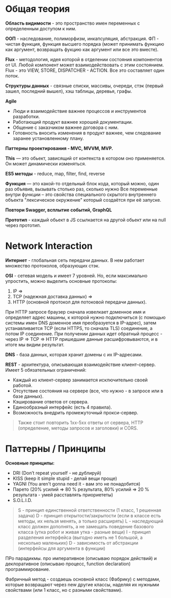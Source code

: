 Общая теория
=====================

**Область видимости** - это пространство имен переменных с определенным доступом к ним.

**ООП** - наследование, полиморфизм, инкапсуляция, абстракция. ФП - чистая функция, функция высшего порядка (может принимать функцию как аргумент, возвращать фукцию как аргумент или все это вместе).

**Flux** - методология, идея которой в отделении состояния компонентов от UI. 
Любой компонент может взаимодействовать с этим состоянием. Flux - это VIEW, STORE, DISPATCHER - ACTION. Все это составляет один поток.

**Структуры данных** - связные списки, массивы, очереди, стэк (первый зашел, последний вышел), хэш таблицы, деревья, графы. 

**Agile**
* Люди и взаимодействие важнее процессов и инструментов разработки.
* Работающий продукт важнее хорошей документации.
* Общение с заказчиком важнее договора с ним.
* Готовность вносить изменения в продукт важнее, чем следование заранее установленному плану.



**Паттерны проектирования - MVC, MVVM, MVP.**

**This** — это обьект, зависящий от контекста в котором оно применяется. Он может динамически изменяться.

**ES5 методы** -  reduce, map, filter, find, reverse

**Функция** — это какой-то отдельный блок кода, который можно, один раз объявив, вызывать столько раз, сколько нужно
Все переменные внутри функции – это свойства специального скрытого внутреннего объекта "лексическое окружение" который создаётся при её запуске.

**Повтори Swagger, всплытие событий, GraphQL**

**Прототип** - каждый обьект в JS ссылкается на другой обьект или на null через прототип.

Network Interaction
=====================

**Интернет** - глобальная сеть передачи данных. В нем работает множество протоколов, образующих стэк.

**OSI** - сетевая модель и имеет 7 уровней. Но, если максимально упростить, можно выделить основные протоколы:

1. IP => 
2. TCP (надежная доставка данных) =>
4. HTTP (основной протокол для потоковой передачи данных).

При HTTP запросе браузер сначала извелкает доменное имя и определяет адрес машины, к которой нужно подключиться (с помощью системы имен DNS доменное имя преобразуется в IP-адрес), затем устанавливается TCP (если HTTPS, то сначала TLS) соединение, а потом IP соединение. При получении данных идет обратный процесс - через IP => TCP => HTTP пришедшие данные расшифровываются, и в итоге мы видим результат.

**DNS** - база данных, которая хранит домены с их IP-адресами.

**REST** - архитектура, описывающая взаимодействие клиент-сервер. Имеет 5 обязательных ограничений:
* Каждый из клиент-сервер занимается исключительно своей работой.
* Отсутствие состояния на сервере (все, что нужно - в запросе или в базе данных).
* Кэширование ответов от сервера.
* Единообразный интерфейс (есть 4 правила).
* Возможность внедрить промежуточный прокси-сервер.

> Также стоит повторить 1xx-5xx ответы от сервера, HTTP (определение, методы запросов и заголовки) и CORS.

Паттерны / Принципы
=====================

**Основные принципы:**
* DRI (Don’t repeat yourself - не дублируй)
* KISS (keep it simple stupid - делай вещи проще)
* YAGNI (You aren't gonna need it - вам это не понадобится)
* Парето (20% усилий => 80 % результата, 80% усилий => 20 % результата - умей расставлять приориететы)
* S.O.L.I.D.
> S - принцип единственной ответственности (1 класс, 1 решенная задача) 
> D - принцип открытости/закрытости (если в классе есть методы, их нельзя менять, а только расширять)
> L - наследующий класс должен дополнять, а не замещать поведение базового класса (утка робот и живая утка - разные вещи)
> I - принцип разделения интерфейса (выгодно иметь не 1 большой, а несколько маленьких)
> D - зависимость от абстракции (интерфейсы для аргумента в функции)

 ПРо парадикмы. про императивное (описываю порядок действий) и деклоративное (описываю процесс, function declaration) программирование. 

Фабричный метод - создаешь основной класс (Фабрику) с методами, которые возвращают через new другие классы, наделяя их нужными свойствами (или 1 класс, но с разными свойствами).
